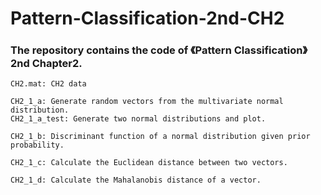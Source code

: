 # Pattern-Classification-2nd-CH2
### The repository contains the code of 《Pattern Classification》2nd Chapter2.
	CH2.mat: CH2 data

	CH2_1_a: Generate random vectors from the multivariate normal distribution.
	CH2_1_a_test: Generate two normal distributions and plot.
	
	CH2_1_b: Discriminant function of a normal distribution given prior probability.
	
	CH2_1_c: Calculate the Euclidean distance between two vectors.
	
	CH2_1_d: Calculate the Mahalanobis distance of a vector.
